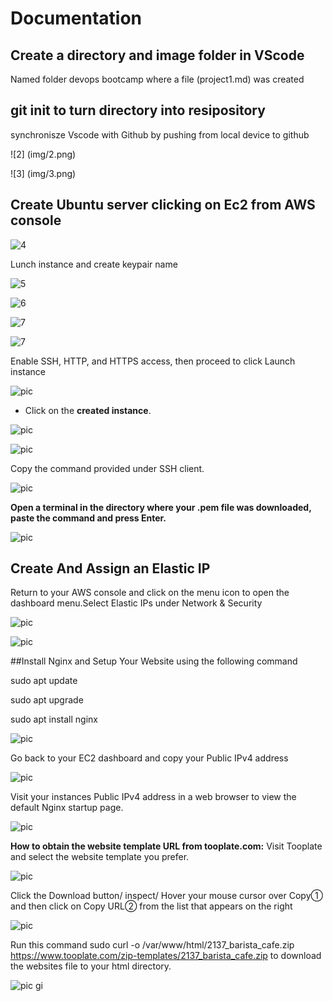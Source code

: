 # Documentation
## Create a directory and image folder in VScode
Named folder devops bootcamp where a file (project1.md) was created
## git init to turn directory into resipository


synchronisze Vscode with Github by pushing from local device to github

![2] (img/2.png)

![3] (img/3.png)

## Create Ubuntu server clicking on Ec2 from AWS console

![4](img/img4.png)

Lunch instance and create keypair name

![5](img/img5.png)

![6](img/img6.png)

![7](img/img7.png)

![7](img/img8.png)

Enable SSH, HTTP, and HTTPS access, then proceed to click Launch instance

![pic](img/img9.png)

- Click on the **created instance**.

![pic](img/img10.png)

![pic](img/img11.png)

Copy the command provided under SSH client.

![pic](img/img12.png)

**Open a terminal in the directory where your .pem file was downloaded, paste the command and press Enter.**

![pic](img/img14.png)

## Create And Assign an Elastic IP
Return to your AWS console and click on the menu icon to open the dashboard menu.Select Elastic IPs under Network & Security


![pic](img/img15.png)

![pic](img/img16.png)

##Install Nginx and Setup Your Website using the following command

sudo apt update

sudo apt upgrade

sudo apt install nginx

![pic](img/img18.png)

Go back to your EC2 dashboard and copy your Public IPv4 address

![pic](img/img19.png)

Visit your instances Public IPv4 address in a web browser to view the default Nginx startup page.

![pic](img/img20.png)

**How to obtain the website template URL from tooplate.com:**
Visit Tooplate and select the website template you prefer.

![pic](img/img21.png)


Click the Download button/ inspect/ Hover your mouse cursor over Copy① and then click on Copy URL② from the list that appears on the right

![pic](img/img22.png)


Run this command sudo curl -o /var/www/html/2137_barista_cafe.zip https://www.tooplate.com/zip-templates/2137_barista_cafe.zip to download the websites file to your html directory.

![pic](img/img24.png)
gi



